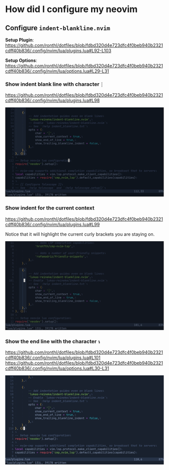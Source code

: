 # How did I configure my neovim

## Configure `indent-blankline.nvim`
**Setup Plugin**:
https://github.com/ronthl/dotfiles/blob/fdbd320d4e723dfc4f0beb940b2321cdff40b836/.config/nvim/lua/plugins.lua#L92-L103

**Setup Options**:
https://github.com/ronthl/dotfiles/blob/fdbd320d4e723dfc4f0beb940b2321cdff40b836/.config/nvim/lua/options.lua#L29-L31

### Show indent blank line with character `┊`
https://github.com/ronthl/dotfiles/blob/fdbd320d4e723dfc4f0beb940b2321cdff40b836/.config/nvim/lua/plugins.lua#L98

![char.png](./screenshot/char.png)

### Show indent for the current context
https://github.com/ronthl/dotfiles/blob/fdbd320d4e723dfc4f0beb940b2321cdff40b836/.config/nvim/lua/plugins.lua#L99

Notice that it will highlight the current curly brackets you are staying on.

![show_current_context.png](./screenshot/show_current_context.png)

### Show the end line with the character `↴`
https://github.com/ronthl/dotfiles/blob/fdbd320d4e723dfc4f0beb940b2321cdff40b836/.config/nvim/lua/plugins.lua#L101
https://github.com/ronthl/dotfiles/blob/fdbd320d4e723dfc4f0beb940b2321cdff40b836/.config/nvim/lua/options.lua#L30-L31

![show_end_of_line.png](./screenshot/show_end_of_line.png)

